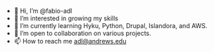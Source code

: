 - 👋 Hi, I’m @fabio-adl
- 👀 I’m interested in growing my skills
- 🌱 I’m currently learning Hyku, Python, Drupal, Islandora, and AWS.
- 💞️ I’m open to collaboration on various projects.
- 📫 How to reach me adl@andrews.edu
